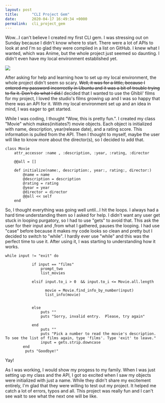 ```yaml
---
layout: post
title:      "CLI Project Gem"
date:       2020-04-17 16:49:34 +0000
permalink:  cli_project_gem
---
```



Wow...I can't believe I created my first CLI gem. I was stressing out on Sunday because I didn't know where to start. There were a lot of APIs to look at and I'm so glad they were complied in a list on GitHub. I knew what I wanted, which was Anime, but the whole project just seemed so daunting. I didn't even have my local environment established yet. 

![](https://media.giphy.com/media/C8YQmifxpHZG8/giphy.gifhttp://)

After asking for help and learning how to set up my local environment, the whole project didn't seem so scary. ~~Well, it was for a little, because I entered my password incorrectly in Ubuntu and it was a bit of trouble trying to fix it. Don't do what I did.~~I decided that I wanted to use the Ghibli' films for my project, I loved the studio's films growing up and I was so happy that there was an API for it. With my local environment set up and an idea in mind, I was eager to get started.  

While I was coding, I thought "Wow, this is pretty fun.". I created my class "Movie" which makes(initiates?) movie objects. Each object is initialized with name, description, year(release date), and a rating score. This information is pulled from the API. Then I thought to myself, maybe the user will like to know more about the director(s), so I decided to add that.

```
class Movie
    attr_accessor :name , :description, :year, :rating, :director

    @@all = []

    def initialize(name:, description:, year:, rating:, director:)
        @name = name 
        @description = description
        @rating = rating 
        @year = year 
        @director = director
        @@all << self
    end 
```

So, I thought everything was going well until...I hit the loops. I always had a hard time understanding them so I asked for help. I didn't want any user get stuck in looping purgatory, so I had to use "gets" to avoid that. This ask the user for their input and ,from what I gathered, pauses the looping. I had use "case" before because it makes my code looks so clean and pretty but I decided to switch to "while". I hardly ever use "while" and this was the perfect time to use it. After using it, I was starting to understanding how it works. 

```
while input != "exit" do
            
            if input == "films"
                prompt_two
                list_movies
        
            elsif input.to_i > 0  && input.to_i <= Movie.all.length
             
                  movie = Movie.find_info_by_number(input)
                  list_info(movie)
             
            
            else 
                puts ""
                puts "Sorry, invalid entry.  Please, try again"
            
            end
                puts ""
                puts "Pick a number to read the movie's description. To see the list of films again, type 'films'. Type 'exit' to leave."
                input = gets.strip.downcase
        end
         puts "Goodbye!"
```
Yay!

As I was working, I would show my progess to my family. When I was just setting up my class and the API, I got so excited when I saw my objects were initialized with just a name. While they didn't share my excitement entirely, I'm glad that they were willing to test out my project. It helped me catch a lot of errors, typos and all. This project was really fun and I can't see wait to see what the next one will be like. 



